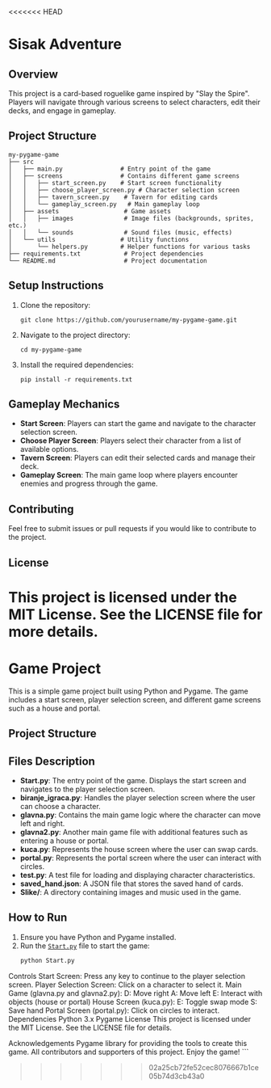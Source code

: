 <<<<<<< HEAD
# Sisak Adventure

## Overview
This project is a card-based roguelike game inspired by "Slay the Spire". Players will navigate through various screens to select characters, edit their decks, and engage in gameplay.

## Project Structure
```
my-pygame-game
├── src
│   ├── main.py                # Entry point of the game
│   ├── screens                # Contains different game screens
│   │   ├── start_screen.py    # Start screen functionality
│   │   ├── choose_player_screen.py # Character selection screen
│   │   ├── tavern_screen.py    # Tavern for editing cards
│   │   └── gameplay_screen.py   # Main gameplay loop
│   ├── assets                  # Game assets
│   │   ├── images              # Image files (backgrounds, sprites, etc.)
│   │   └── sounds              # Sound files (music, effects)
│   └── utils                  # Utility functions
│       └── helpers.py         # Helper functions for various tasks
├── requirements.txt            # Project dependencies
└── README.md                   # Project documentation
```

## Setup Instructions
1. Clone the repository:
   ```
   git clone https://github.com/yourusername/my-pygame-game.git
   ```
2. Navigate to the project directory:
   ```
   cd my-pygame-game
   ```
3. Install the required dependencies:
   ```
   pip install -r requirements.txt
   ```

## Gameplay Mechanics
- **Start Screen**: Players can start the game and navigate to the character selection screen.
- **Choose Player Screen**: Players select their character from a list of available options.
- **Tavern Screen**: Players can edit their selected cards and manage their deck.
- **Gameplay Screen**: The main game loop where players encounter enemies and progress through the game.

## Contributing
Feel free to submit issues or pull requests if you would like to contribute to the project. 

## License
This project is licensed under the MIT License. See the LICENSE file for more details.
=======
# Game Project

This is a simple game project built using Python and Pygame. The game includes a start screen, player selection screen, and different game screens such as a house and portal.

## Project Structure


## Files Description

- **Start.py**: The entry point of the game. Displays the start screen and navigates to the player selection screen.
- **biranje_igraca.py**: Handles the player selection screen where the user can choose a character.
- **glavna.py**: Contains the main game logic where the character can move left and right.
- **glavna2.py**: Another main game file with additional features such as entering a house or portal.
- **kuca.py**: Represents the house screen where the user can swap cards.
- **portal.py**: Represents the portal screen where the user can interact with circles.
- **test.py**: A test file for loading and displaying character characteristics.
- **saved_hand.json**: A JSON file that stores the saved hand of cards.
- **Slike/**: A directory containing images and music used in the game.

## How to Run

1. Ensure you have Python and Pygame installed.
2. Run the [`Start.py`](Start.py ) file to start the game:
   ```sh
   python Start.py


Controls
Start Screen: Press any key to continue to the player selection screen.
Player Selection Screen: Click on a character to select it.
Main Game (glavna.py and glavna2.py):
D: Move right
A: Move left
E: Interact with objects (house or portal)
House Screen (kuca.py):
E: Toggle swap mode
S: Save hand
Portal Screen (portal.py): Click on circles to interact.
Dependencies
Python 3.x
Pygame
License
This project is licensed under the MIT License. See the LICENSE file for details.

Acknowledgements
Pygame library for providing the tools to create this game.
All contributors and supporters of this project.
Enjoy the game! ```
>>>>>>> 02a25cb72fe52cec8076667b1ce05b74d3cb43a0
